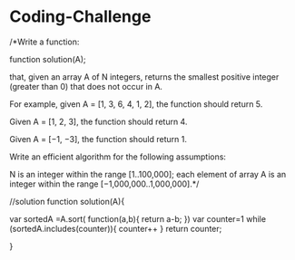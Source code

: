 # Coding-Challenge
/*Write a function:

function solution(A);

that, given an array A of N integers, returns the smallest positive integer (greater than 0) that does not occur in A.

For example, given A = [1, 3, 6, 4, 1, 2], the function should return 5.

Given A = [1, 2, 3], the function should return 4.

Given A = [−1, −3], the function should return 1.

Write an efficient algorithm for the following assumptions:

N is an integer within the range [1..100,000];
each element of array A is an integer within the range [−1,000,000..1,000,000].*/

//solution
function solution(A){

  var sortedA =A.sort( function(a,b){
    return a-b;
  })
 var counter=1
 while (sortedA.includes(counter)){
     counter++
 } return counter;

} 
